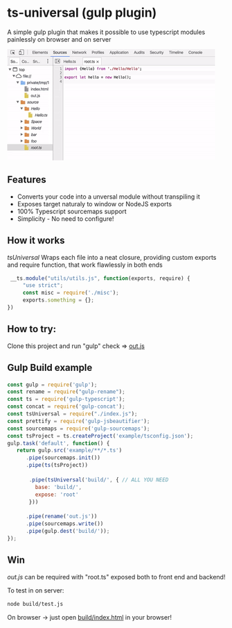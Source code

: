 # ts-universal (gulp plugin)

A simple gulp plugin that makes it possible to use typescript modules painlessly on browser and on server

![Coding](tsuniversal.gif)

## Features

* Converts your code into a unversal module without transpiling it
* Exposes target naturaly to window or NodeJS exports
* 100% Typescript sourcemaps support
* Simplicity - No need to configure!


## How it works

*tsUniversal* Wraps each file into a neat closure, providing custom exports and require function, that work flawlessly in both ends
```js
 __ts.module("utils/utils.js", function(exports, require) {
     "use strict";
     const misc = require('./misc');
     exports.something = {};
})
```

## How to try:
Clone this project and run "gulp" check => [out.js](build/out.js#L63)

## Gulp Build example

```js
const gulp = require('gulp');
const rename = require("gulp-rename");
const ts = require('gulp-typescript');
const concat = require('gulp-concat');
const tsUniversal = require("./index.js");
const prettify = require('gulp-jsbeautifier');
const sourcemaps = require('gulp-sourcemaps');
const tsProject = ts.createProject('example/tsconfig.json');
gulp.task('default', function() {
   return gulp.src('example/**/*.ts')
      .pipe(sourcemaps.init())
      .pipe(ts(tsProject))
       
       .pipe(tsUniversal('build/', { // ALL YOU NEED
         base: 'build/',
         expose: 'root'
       }))
      
      .pipe(rename('out.js'))
      .pipe(sourcemaps.write())
      .pipe(gulp.dest('build/'));
});

```

## Win

*out.js* can be required with "root.ts" exposed both to front end and backend!

To test in on server:

```bash
node build/test.js
```

On browser -> just open [build/index.html](build/index.html) in your browser!
